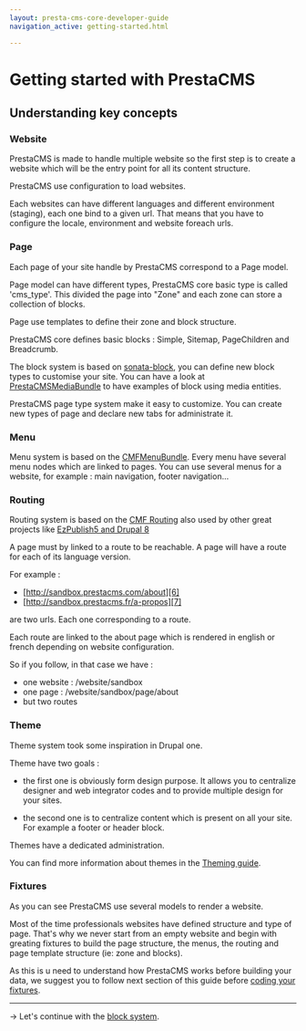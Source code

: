 ```yaml
---
layout: presta-cms-core-developer-guide
navigation_active: getting-started.html

---
```


# Getting started with PrestaCMS


## Understanding key concepts

### Website

PrestaCMS is made to handle multiple website so the first step is to create a website which will be the entry point
for all its content structure.

PrestaCMS use configuration to load websites.

Each websites can have different languages and different environment (staging), each one bind to a given url.
That means that you have to configure the locale, environment and website foreach urls.

### Page

Each page of your site handle by PrestaCMS correspond to a Page model.

Page model can have different types, PrestaCMS core basic type is called 'cms_type'. This divided the page into "Zone"
and each zone can store a collection of blocks.

Page use templates to define their zone and block structure.

PrestaCMS core defines basic blocks : Simple, Sitemap, PageChildren and Breadcrumb.

The block system is based on [sonata-block][1], you can define new block types to customise your site. You can have a look
at [PrestaCMSMediaBundle][2] to have examples of block using media entities.

PrestaCMS page type system make it easy to customize. You can create new types of page and declare new tabs for administrate it.

### Menu

Menu system is based on the [CMFMenuBundle][3]. Every menu have several menu nodes which are linked to pages.
You can use several menus for a website, for example : main navigation, footer navigation...

### Routing

Routing system is based on the [CMF Routing][4] also used by other great projects like [EzPublish5 and Drupal 8][5]

A page must by linked to a route to be reachable.
A page will have a route for each of its language version.

For example :

-   [http://sandbox.prestacms.com/about][6]
-   [http://sandbox.prestacms.fr/a-propos][7]

are two urls. Each one corresponding to a route.

Each route are linked to the about page which is rendered in english or french depending on website configuration.

So if you follow, in that case we have :

-   one website : /website/sandbox
-   one page : /website/sandbox/page/about
-   but two routes

### Theme

Theme system took some inspiration in Drupal one.

Theme have two goals :

- the first one is obviously form design purpose.
It allows you to centralize designer and web integrator codes and to provide multiple design for your sites.

- the second one is to centralize content which is present on all your site.
For example a footer or header block.

Themes have a dedicated administration.

You can find more information about themes in the [Theming guide][8].


### Fixtures

As you can see PrestaCMS use several models to render a website.

Most of the time professionals websites have defined structure and type of page.
That's why we never start from an empty website and begin with greating fixtures to build the page structure, the menus,
the routing and page template structure (ie: zone and blocks).

As this is u need to understand how PrestaCMS works before building your data, we suggest you to follow next section
of this guide before [coding your fixtures][9].

---
&rarr; Let's continue with the [block system][10].


[1]: https://github.com/prestaconcept/PrestaCMSMediaBundle
[2]: http://sonata-project.org/bundles/block/master/doc/index.html
[3]: http://symfony.com/doc/current/cmf/bundles/menu.html
[4]: http://symfony.com/doc/current/cmf/book/routing.html
[5]: http://blog.liip.ch/archive/2013/01/09/symfony-cmf-what-is-left-todo.html
[6]: http://sandbox.prestacms.com/about
[7]: http://sandbox.prestacms.fr/a-propos
[8]: /presta-cms-core/theming-guide/index.html
[9]: /presta-cms-core/developer-guide/fixtures.html#content
[10]: /presta-cms-core/developer-guide/block.html#content
